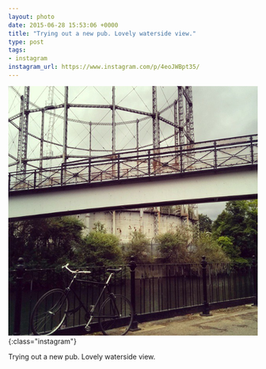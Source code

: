 ```yaml
---
layout: photo
date: 2015-06-28 15:53:06 +0000
title: "Trying out a new pub. Lovely waterside view."
type: post
tags:
- instagram
instagram_url: https://www.instagram.com/p/4eoJWBpt35/
---
```


![Instagram - 4eoJWBpt35](/img/4eoJWBpt35.jpg){:class="instagram"}

Trying out a new pub. Lovely waterside view.
